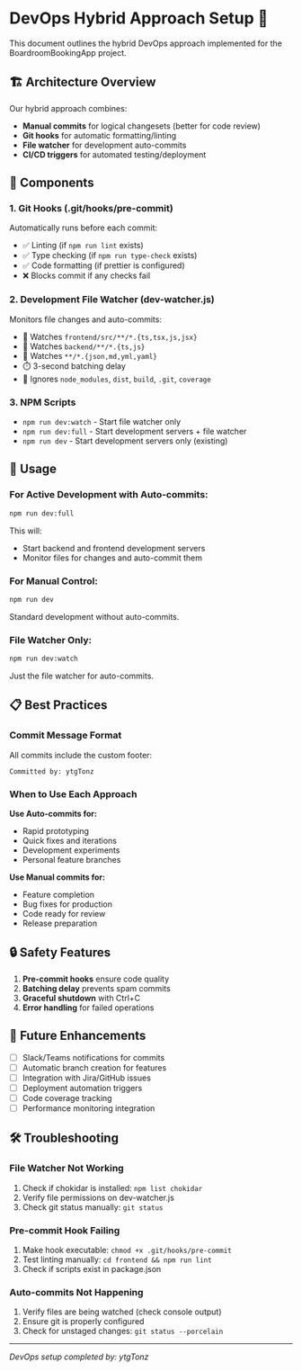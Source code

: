 # DevOps Hybrid Approach Setup 🚀

This document outlines the hybrid DevOps approach implemented for the BoardroomBookingApp project.

## 🏗️ Architecture Overview

Our hybrid approach combines:
- **Manual commits** for logical changesets (better for code review)
- **Git hooks** for automatic formatting/linting
- **File watcher** for development auto-commits
- **CI/CD triggers** for automated testing/deployment

## 🔧 Components

### 1. Git Hooks (.git/hooks/pre-commit)
Automatically runs before each commit:
- ✅ Linting (if `npm run lint` exists)
- ✅ Type checking (if `npm run type-check` exists)
- ✅ Code formatting (if prettier is configured)
- ❌ Blocks commit if any checks fail

### 2. Development File Watcher (dev-watcher.js)
Monitors file changes and auto-commits:
- 👀 Watches `frontend/src/**/*.{ts,tsx,js,jsx}`
- 👀 Watches `backend/**/*.{ts,js}`
- 👀 Watches `**/*.{json,md,yml,yaml}`
- ⏱️ 3-second batching delay
- 🚫 Ignores `node_modules`, `dist`, `build`, `.git`, `coverage`

### 3. NPM Scripts
- `npm run dev:watch` - Start file watcher only
- `npm run dev:full` - Start development servers + file watcher
- `npm run dev` - Start development servers only (existing)

## 🚦 Usage

### For Active Development with Auto-commits:
```bash
npm run dev:full
```
This will:
- Start backend and frontend development servers
- Monitor files for changes and auto-commit them

### For Manual Control:
```bash
npm run dev
```
Standard development without auto-commits.

### File Watcher Only:
```bash
npm run dev:watch
```
Just the file watcher for auto-commits.

## 📋 Best Practices

### Commit Message Format
All commits include the custom footer:
```
Committed by: ytgTonz
```

### When to Use Each Approach

**Use Auto-commits for:**
- Rapid prototyping
- Quick fixes and iterations
- Development experiments
- Personal feature branches

**Use Manual commits for:**
- Feature completion
- Bug fixes for production
- Code ready for review
- Release preparation

## 🔒 Safety Features

1. **Pre-commit hooks** ensure code quality
2. **Batching delay** prevents spam commits
3. **Graceful shutdown** with Ctrl+C
4. **Error handling** for failed operations

## 🎯 Future Enhancements

- [ ] Slack/Teams notifications for commits
- [ ] Automatic branch creation for features
- [ ] Integration with Jira/GitHub issues
- [ ] Deployment automation triggers
- [ ] Code coverage tracking
- [ ] Performance monitoring integration

## 🛠️ Troubleshooting

### File Watcher Not Working
1. Check if chokidar is installed: `npm list chokidar`
2. Verify file permissions on dev-watcher.js
3. Check git status manually: `git status`

### Pre-commit Hook Failing
1. Make hook executable: `chmod +x .git/hooks/pre-commit`
2. Test linting manually: `cd frontend && npm run lint`
3. Check if scripts exist in package.json

### Auto-commits Not Happening
1. Verify files are being watched (check console output)
2. Ensure git is properly configured
3. Check for unstaged changes: `git status --porcelain`

---
*DevOps setup completed by: ytgTonz*